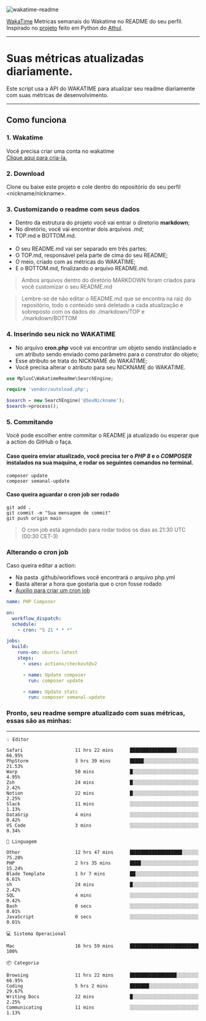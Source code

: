 ![wakatime-readme](https://socialify.git.ci/bymatheus/wakatime-readme/image?description=1&descriptionEditable=M%C3%A9tricas%20semanais%20do%20Wakatime%20no%20seu%20README%20de%20perfil.&font=KoHo&forks=1&language=1&owner=1&pattern=Signal&stargazers=1&theme=Dark)

[WakaTime](https://wakatime.com) Metricas semanais do Wakatime no README do seu perfil. <br>
Inspirado no [projeto](https://github.com/athul/waka-readme) feito em Python do [Athul](https://github.com/athul).
___

# Suas métricas atualizadas diariamente.
Este script usa a API do WAKATIME para atualizar seu readme diariamente com suas métricas de desenvolvimento.

___

## Como funciona

### 1. Wakatime
Você precisa criar uma conta no wakatime <br>
[Clique aqui para cria-la.](https://wakatime.com) 

### 2. Download
Clone ou baixe este projeto e cole dentro do repositório do seu perfil <nickname/nickname>.

### 3. Customizando o readme com seus dados
- Dentro da estrutura do projeto você vai entrar o diretorio **markdown**;  
- No diretório, você vai encontrar dois arquivos *.md*;
- TOP.md e BOTTOM.md.
<br><br>
- O seu README.md vai ser separado em três partes; 
- O TOP.md, responsável pela parte de cima do seu README;
- O meio, criado com as métricas do WAKATIME;
- E o BOTTOM.md, finalizando o arquivo README.md.<br>

> Ambos arquivos dentro do diretório MARKDOWN foram criados para você customizar o seu README.md

> Lembre-se de não editar o README.md que se encontra na raiz do repositório, todo o conteúdo será deletado a cada atualização e sobreposto com os dados do ./markdown/TOP e ./markdown/BOTTOM

### 4. Inserindo seu nick no WAKATIME
- No arquivo **cron.php** você vai encontrar um objeto sendo instânciado e um atributo sendo enviado como parâmetro para o construtor do objeto;
- Esse atributo se trata do NICKNAME do WAKATIME;
- Você precisa alterar o atributo para seu NICKNAME do WAKATIME.

```php
use MplusC\WakatimeReadme\SearchEngine;

require 'vendor/autoload.php';

$search = new SearchEngine('@SeuNickname');
$search->process();
```

### 5. Commitando
Você pode escolher entre commitar o README já atualizado ou esperar que a action do GitHub o faça. <br>

#### Caso queira enviar atualizado, você precisa ter o *PHP 8* e o *COMPOSER* instalados na sua maquina, e rodar os seguintes comandos no terminal.
```composer
composer update
composer semanal-update 
```

#### Caso queira aguardar o cron job ser rodado 
```git 
git add .
git commit -m "Sua mensagem de commit"
git push origin main
```

>O cron job está agendado para rodar todos os dias as 21:30 UTC (00:30 CET-3) 

### Alterando o cron job
Caso queira editar a action:

- Na pasta .github/workflows você encontrará o arquivo php.yml
- Basta alterar a hora que gostaria que o cron fosse rodado
- [Auxilio para criar um cron job](https://crontab.guru)

```yml
name: PHP Composer

on:
  workflow_dispatch:
  schedule:
    - cron: "5 21 * * *"

jobs:
  build:
    runs-on: ubuntu-latest
    steps:
      - uses: actions/checkout@v2

      - name: Update composer
        run: composer update

      - name: Update stats
        run: composer semanal-update
```

### Pronto, seu readme sempre atualizado com suas métricas, essas são as minhas:

___
```text
💡 Editor

Safari                   11 hrs 22 mins      █████████████████░░░░░░░░     66.95%
PhpStorm                 3 hrs 39 mins       █████░░░░░░░░░░░░░░░░░░░░     21.53%
Warp                     50 mins             █░░░░░░░░░░░░░░░░░░░░░░░░      4.95%
Zsh                      24 mins             █░░░░░░░░░░░░░░░░░░░░░░░░      2.42%
Notion                   22 mins             █░░░░░░░░░░░░░░░░░░░░░░░░      2.25%
Slack                    11 mins             ░░░░░░░░░░░░░░░░░░░░░░░░░      1.13%
DataGrip                 4 mins              ░░░░░░░░░░░░░░░░░░░░░░░░░      0.42%
VS Code                  3 mins              ░░░░░░░░░░░░░░░░░░░░░░░░░      0.34%
```
```text
💬 Linguagem

Other                    12 hrs 47 mins      ███████████████████░░░░░░     75.28%
PHP                      2 hrs 35 mins       ████░░░░░░░░░░░░░░░░░░░░░     15.24%
Blade Template           1 hr 7 mins         ██░░░░░░░░░░░░░░░░░░░░░░░      6.61%
sh                       24 mins             █░░░░░░░░░░░░░░░░░░░░░░░░      2.42%
SQL                      4 mins              ░░░░░░░░░░░░░░░░░░░░░░░░░      0.42%
Bash                     0 secs              ░░░░░░░░░░░░░░░░░░░░░░░░░      0.01%
JavaScript               0 secs              ░░░░░░░░░░░░░░░░░░░░░░░░░      0.01%
```
```text
💻 Sistema Operacional

Mac                      16 hrs 59 mins      █████████████████████████       100%
```
```text
📦 Categoria

Browsing                 11 hrs 22 mins      █████████████████░░░░░░░░     66.95%
Coding                   5 hrs 2 mins        ███████░░░░░░░░░░░░░░░░░░     29.67%
Writing Docs             22 mins             █░░░░░░░░░░░░░░░░░░░░░░░░      2.25%
Communicating            11 mins             ░░░░░░░░░░░░░░░░░░░░░░░░░      1.13%
```
